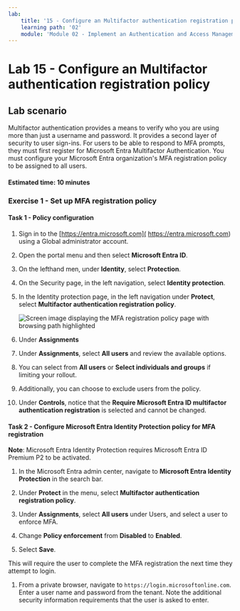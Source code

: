 ```yaml
---
lab:
    title: '15 - Configure an Multifactor authentication registration policy'
    learning path: '02'
    module: 'Module 02 - Implement an Authentication and Access Management Solution'
---
```


# Lab 15 - Configure an Multifactor authentication registration policy

## Lab scenario

Multifactor authentication provides a means to verify who you are using more than just a username and password. It provides a second layer of security to user sign-ins. For users to be able to respond to MFA prompts, they must first register for Microsoft Entra Multifactor Authentication. You must configure your Microsoft Entra organization's MFA registration policy to be assigned to all users.

#### Estimated time: 10 minutes

### Exercise 1 - Set up MFA registration policy

#### Task 1 - Policy configuration

1. Sign in to the [https://entra.microsoft.com]( https://entra.microsoft.com) using a Global administrator account.

2. Open the portal menu and then select **Microsoft Entra ID**.

3. On the lefthand men, under **Identity**, select **Protection**.

4. On the Security page, in the left navigation, select **Identity protection**.

5. In the Identity protection page, in the left navigation under **Protect**, select **Multifactor authentication registration policy**.

    ![Screen image displaying the MFA registration policy page with browsing path highlighted](./media/lp2-mod4-browse-to-mfa-registration-policy.png)

6. Under **Assignments**

7. Under **Assignments**, select **All users** and review the available options.

8. You can select from **All users** or **Select individuals and groups** if limiting your rollout.

9. Additionally, you can choose to exclude users from the policy.

10. Under **Controls**, notice that the **Require Microsoft Entra ID multifactor authentication registration** is selected and cannot be changed.


#### Task 2 - Configure Microsoft Entra Identity Protection policy for MFA registration

**Note**: Microsoft Entra Identity Protection requires Microsoft Entra ID Premium P2 to be activated. 

1. In the Microsoft Entra admin center, navigate to **Microsoft Entra Identity Protection** in the search bar.

1. Under **Protect** in the menu, select **Multifactor authentication registration policy**.

1. Under **Assignments**, select **All users** under Users, and select a user to enforce MFA.

1. Change **Policy enforcement** from **Disabled** to **Enabled**.

1. Select **Save**.

This will require the user to complete the MFA registration the next time they attempt to login.

1. From a private browser, navigate to `https://login.microsoftonline.com`. Enter a user name and password from the tenant.  Note the additional security information requirements that the user is asked to enter.
